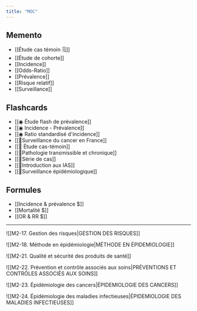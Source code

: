 ```yaml
---
title: "MOC"
---
```

## Memento
- [[Étude cas témoin 🗒️]]
- [[Étude de cohorte]]
- [[Incidence]]
- [[Odds-Ratio]]
- [[Prévalence]]
- [[Risque relatif]]
- [[Surveillance]]

## Flashcards
- [[◉ Étude flash de prévalence]]
- [[◉ Incidence - Prévalence]]
- [[◉ Ratio standardisé d'incidence]]
- [[🦀Surveillance du cancer en France]]
- [[🧰 Étude cas-témoin]]
- [[🧰Pathologie transmissible et chronique]]
- [[🧰Série de cas]]
- [[🛂Introduction aux IAS]]
- [[🛂Surveillance épidémiologique]]

## Formules
- [[Incidence & prévalence $]]
- [[Mortalité $]]
- [[OR & RR $]]


---
![[M2-17. Gestion des risques|GESTION DES RISQUES]]

![[M2-18. Méthode en épidémiologie|MÉTHODE EN ÉPIDEMIOLOGIE]]

![[M2-21. Qualité et sécurité des produits de santé]]

![[M2-22. Prévention et contrôle associés aux soins|PRÉVENTIONS ET CONTRÔLES ASSOCIÉS AUX SOINS]]

![[M2-23. Épidémiologie des cancers|ÉPIDEMIOLOGIE DES CANCERS]]

![[M2-24. Épidémiologie des maladies infectieuses|ÉPIDEMIOLOGIE DES MALADIES INFECTIEUSES]]